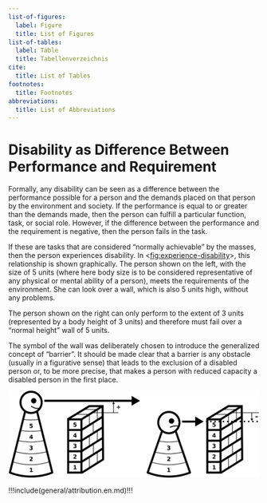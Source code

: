 ```yaml
---
list-of-figures:
  label: Figure
  title: List of Figures
list-of-tables:
  label: Table
  title: Tabellenverzeichnis
cite:
  title: List of Tables
footnotes:
  title: Footnotes
abbreviations:
  title: List of Abbreviations
---
```


# Disability as Difference Between Performance and Requirement

Formally, any disability can be seen as a difference between the performance possible for a person and the demands placed on that person by the environment and society.
If the performance is equal to or greater than the demands made, then the person can fulfill a particular function, task, or social role.
However, if the difference between the performance and the requirement is negative, then the person fails in the task.

If these are tasks that are considered “normally achievable” by the masses, then the person experiences disability.
In <<fig:experience-disability>>, this relationship is shown graphically.
The person shown on the left, with the size of $5$ units (where here body size is to be considered representative of any physical or mental ability of a person), meets the requirements of the environment.
She can look over a wall, which is also $5$ units high, without any problems.

The person shown on the right can only perform to the extent of $3$ units (represented by a body height of $3$ units) and therefore must fail over a “normal height” wall of $5$ units.

The symbol of the wall was deliberately chosen to introduce the generalized concept of “barrier”.
It should be made clear that a barrier is any obstacle (usually in a figurative sense) that leads to the exclusion of a disabled person or, to be more precise, that makes a person with reduced capacity a disabled person in the first place.

![Disability is experienced when one's own performance is less than the task set by the environment or society.](./pics/03/behinderung-leistung-umgebung.svg "experience-disability#Disability is experienced when one's own performance is less than the task set by the environment or society [@zagler:2008].")

!!!include(general/attribution.en.md)!!!
